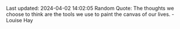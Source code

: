 Last updated: 2024-04-02 14:02:05
Random Quote: The thoughts we choose to think are the tools we use to paint the canvas of our lives. - Louise Hay